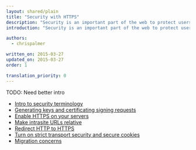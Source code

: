 ```yaml
---
layout: shared/plain
title: "Security with HTTPS"
description: "Security is an important part of the web to protect users and moving forward TLS support will be required to use new and exciting APIs in the future."
introduction: "Security is an important part of the web to protect users and moving forward TLS support will be required to use new and exciting APIs in the future."

authors:
  - chrispalmer

written_on: 2015-03-27
updated_on: 2015-03-27
order: 1

translation_priority: 0
---
```


TODO: Need better intro

<ul>
  <li><a href="intro-to-security-terminology.html">Intro to security terminology</a></li>
  <li><a href="generating-keys-and-csr.html">Generating keys and certificating signing requests</a></li>
  <li><a href="enable-https-on-your-server.html">Enable HTTPS on your servers</a></li>
  <li><a href="make-intra-site-urls-relative.html">Make intrasite URLs relative</a></li>
  <li><a href="redirect-http-to-https.html">Redirect HTTP to HTTPS</a></li>
  <li><a href="turn-on-strict-transport-security-and-secure-cookies.html">Turn on strict transport security and secure cookies</a></li>
  <li><a href="migration-concerns.html">Migration concerns</a></li>
</ul>

